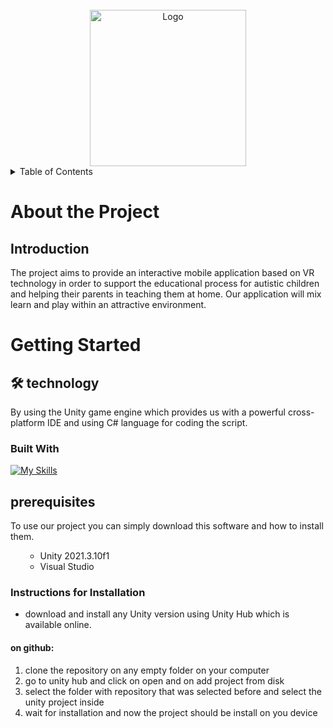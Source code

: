 
<!-- PROJECT LOGO -->
<br />
<div align="center">
  
  <a href="https://github.com/2022-GP1-14/2022_GP1_14">
    <img src="https://user-images.githubusercontent.com/114611487/200125297-6f197c9a-22e3-432f-b61e-5fb4bd040060.png" alt="Logo" width="250" height="250">
  </a>

</div>

<!-- TABLE OF CONTENTS -->
<details>
  <summary>Table of Contents</summary>
  <ol>
    <li>
      <a href="#about-the-project">About The Project</a>
      <ul>
        <li><a href="#Introduction"></a>Introduction</li>
      </ul>
    </li>
    <li>
      <a href="#getting-started">Getting Started</a>
      <ul>
      <li><a href="# 🛠  technology-with">technology</a></li>
       <li><a href="#built-with">Built With</a></li>
        <li><a href="#prerequisites">Prerequisites</a></li>
        <li><a href="#installation">Installation</a></li>
      </ul>
    </li>

  </ol>
</details>

# About the Project

## Introduction
The project aims to provide an interactive mobile application based on VR technology in order to support the educational process for autistic children 
and helping their parents in teaching them at home. Our application will mix learn and play within an attractive environment.

# Getting Started

## 🛠 technology
By using the Unity game engine which provides us with a powerful cross-platform IDE and using C# language for coding the script. 


### Built With

[![My Skills](https://skills.thijs.gg/icons?i=visualstudio,cs,unity)](https://skills.thijs.gg)


## prerequisites
 To use our project you can simply download this software and how to install them.
 
 <ol>
      <ul>
        <li> Unity 2021.3.10f1</li>
        <li>Visual Studio</li>
     </ul>
    </ol>
    
### Instructions for  Installation
  
  <ul>
<li>download and install any Unity version using Unity Hub which is available online.</li>
 </ul>
 
 ####  on github:
 <ol>
<li>clone the repository on any empty folder on your computer </li>
<li>go to unity hub and click on open and on add project from disk</li>
<li>select the folder with repository that was selected before and select the unity project inside  </li>
<li>wait for installation and now the project should be install on you device</li>
  </ol>
  

